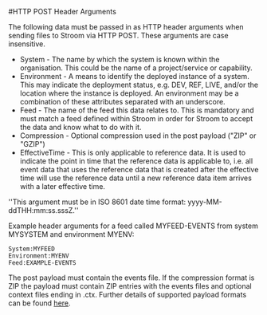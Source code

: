 #HTTP POST Header Arguments

The following data must be passed in as HTTP header arguments when sending files to Stroom via HTTP POST. These arguments are case insensitive.

* System - The name by which the system is known within the organisation. This could be the name of a project/service or capability.
* Environment - A means to identify the deployed instance of a system. This may indicate the deployment status, e.g. DEV, REF, LIVE, and/or the location where the instance is deployed. An environment may be a combination of these attributes separated with an underscore.
* Feed - The name of the feed this data relates to. This is mandatory and must match a feed defined within Stroom in order for Stroom to accept the data and know what to do with it.
* Compression - Optional compression used in the post payload ("ZIP" or "GZIP")
* EffectiveTime - This is only applicable to reference data. It is used to indicate the point in time that the reference data is applicable to, i.e. all event data that uses the reference data that is created after the effective time will use the reference data until a new reference data item arrives with a later effective time.

''This argument must be in ISO 8601 date time format: yyyy-MM-ddTHH:mm:ss.sssZ.''

Example header arguments for a feed called MYFEED-EVENTS from system MYSYSTEM and environment MYENV:

```
System:MYFEED
Environment:MYENV
Feed:EXAMPLE-EVENTS
```

The post payload must contain the events file. If the compression format is ZIP the payload must contain ZIP entries with the events files and optional context files ending in .ctx. Further details of supported payload formats can be found [here](payloads.md).
